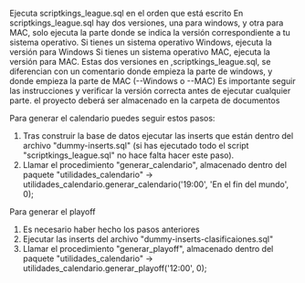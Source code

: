 Ejecuta scriptkings_league.sql en el orden que está escrito
En scriptkings_league.sql hay dos versiones, una para windows, y otra para MAC, solo ejecuta la parte donde se indica la versión correspondiente a tu sistema operativo. 
Si tienes un sistema operativo Windows, ejecuta la versión para Windows
Si tienes un sistema operativo MAC, ejecuta la versión para MAC.
Estas dos versiones en ,scriptkings_league.sql, se diferencian con un comentario donde empieza la parte de windows, y donde empieza la parte de MAC
(--Windows o --MAC)
Es importante seguir las instrucciones y verificar la versión correcta antes de ejecutar cualquier parte.
el proyecto deberá ser almacenado en la carpeta de documentos 

Para generar el calendario puedes seguir estos pasos:
1. Tras construir la base de datos ejecutar las inserts que están dentro del archivo "dummy-inserts.sql" (si has ejecutado todo el script "scriptkings_league.sql" no hace falta hacer este paso).
2. Llamar el procedimiento "generar_calendario", almacenado dentro del paquete "utilidades_calendario" -> utilidades_calendario.generar_calendario('19:00', 'En el fin del mundo', 0);

Para generar el playoff
1. Es necesario haber hecho los pasos anteriores
2. Ejecutar las inserts del archivo "dummy-inserts-clasificaiones.sql"
3. Llamar el procedimiento "generar_playoff", almacenado dentro del paquete "utilidades_calendario" -> utilidades_calendario.generar_playoff('12:00', 0);
